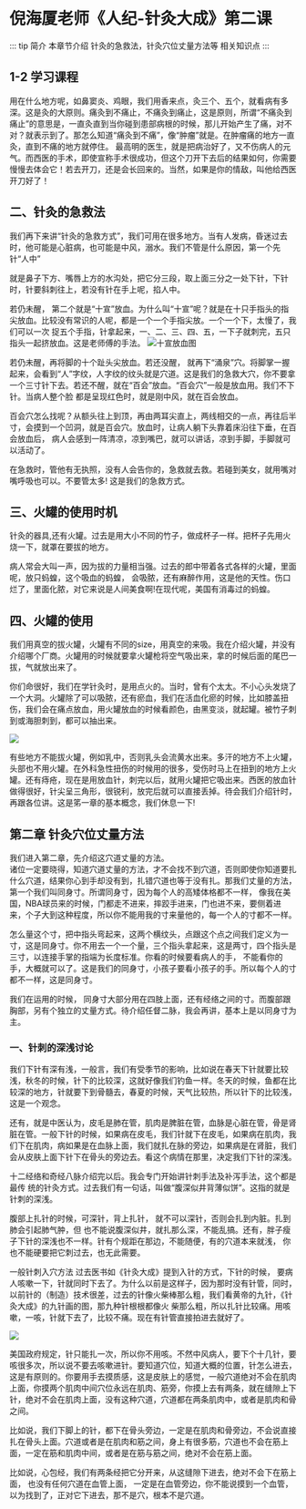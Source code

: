 # 倪海厦老师《人纪-针灸大成》第二课
 
::: tip 简介
 本章节介绍 针灸的急救法，针灸穴位丈量方法等 相关知识点
:::
## 1-2 学习课程

<xgplayer url="https://s3.ananas.chaoxing.com/video/5e/4c/51/9a2a28770f4c04e50481f21c205aac6e/sd.mp4"   />

用在什么地方呢，如鼻窦炎、鸡眼，我们用香来点，灸三个、五个，就看病有多深。这是灸的大原则。痛灸到不痛止，不痛灸到痛止，这是原则，所谓“不痛灸到痛止”的意思是，一直灸直到当你碰到患部病根的时候，那儿开始产生了痛，对不对？就表示到了。那怎么知道“痛灸到不痛”，像“肿瘤”就是。在肿瘤痛的地方一直灸，直到不痛的地方就停住。
最高明的医生，就是把病治好了，又不伤病人的元气。而西医的手术，即使宣称手术很成功，但这个刀开下去后的结果如何，你需要慢慢去体会它！若去开刀，还是会长回来的。当然，如果是你的情敌，叫他给西医开刀好了！

## 二、针灸的急救法
我们再下来讲“针灸的急救方式”，我们可用在很多地方。当有人发病，昏迷过去时，他可能是心脏病，也可能是中风，溺水。我们不管是什么原因，第一个先针“人中”   

就是鼻子下方、嘴唇上方的水沟处，把它分三段，取上面三分之一处下针，下针时，针要斜刺往上，若没有针在手上呢，掐人中。   

若仍未醒， 第二个就是“十宣”放血。为什么叫“十宣”呢？就是在十只手指头的指尖放血。比较没有常识的人呢，都是一个一个手指尖放。一个一个下，太慢了，我们可以一次 捉五个手指，针拿起来，一、二、三、四、五，一下子就刺完，五只指头一起挤放血。这是老师傅的手法。
![十宣放血图](https://p.ananas.chaoxing.com/star3/origin/1275120560a9a7baaef8722afe437af1.jpg)



若仍未醒，再将脚的十个趾头尖放血。若还没醒， 就再下“涌泉”穴。将脚掌一握起来，会看到“人”字纹，人字纹的纹头就是穴道。这是我们的急救大穴，你不要拿一个三寸针下去。若还不醒，就在“百会”放血。“百会穴”一般是放血用。我们不下针。当病人整个脸 都是呈现红色时，就是刚中风，就在百会放血。   


百会穴怎么找呢？从额头往上到顶，再由两耳尖直上，两线相交的一点，再往后半寸，会摸到一个凹洞，就是百会穴。放血时，让病人躺下头靠着床沿往下垂，在百会放血后， 病人会感到一阵清凉，凉到嘴巴，就可以讲话，凉到手脚，手脚就可以活动了。   

在急救时，管他有无执照，没有人会告你的，急救就去救。若碰到美女，就用嘴对嘴呼吸也可以。不要管太多!    这是我们的急救方式。

## 三、火罐的使用时机

针灸的器具,还有火罐。过去是用大小不同的竹子，做成杯子一样。把杯子先用火烧一下，就罩在要拔的地方。   

病人常会大叫一声，因为拔的力量相当强。过去的郎中带着各式各样的火罐，里面呢，放只蚂蝗，这个吸血的蚂蝗， 会吸脓，还有麻醉作用，这是他的天性。伤口烂了，里面化脓，对它来说是人间美食啊!在现代呢，美国有消毒过的蚂蝗。   

## 四、火罐的使用

我们用真空的拔火罐，火罐有不同的size，用真空的来吸。我在介绍火罐，并没有介绍哪个厂商。火罐用的时候就要拿火罐枪将空气吸出来，拿的时候后面的尾巴一拔，气就放出来了。   

你们命很好，我们在学针灸时，是用点火的。当时，曾有个太太。不小心头发烧了一个大洞。火罐除了可以吸脓，还有瘀血，我们在活血化瘀的时候，比如膝盖扭伤，我们会在痛点放血，用火罐放血的时候看颜色，由黑变淡，就起罐。被竹子刺到或海胆刺到，都可以抽出来。   

![](https://p.ananas.chaoxing.com/star3/origin/99ff9a9b3b276bb5d76b60969668211f.jpg) 
 
有些地方不能拔火罐，例如乳中，否则乳头会流黄水出来。多汗的地方不上火罐，头部也不用火罐。在外科急性扭伤的时候用的很多，受伤时马上在扭到的地方上火罐。还有痔疮，现在是用放血针，刺完以后，就用火罐把它吸出来。西医的放血针做得很好，针尖呈三角形，很锐利，放完后就可以直接丢掉。待会我们介绍针时，再跟各位讲。这是笫一章的基本概念，我们休息一下!     

## 第二章 针灸穴位丈量方法
我们进入第二章，先介绍这穴道丈量的方法。   
诸位一定要晓得，知道穴道丈量的方法，才不会找不到穴道，否则即使你知道要扎什么穴道，结果你心到手却没有到，扎错穴道也等于没有扎。那我们丈量的方法，第一个我们叫同身寸。所谓同身寸，因为每个人的高矮体格都不一样， 像我在美国，NBA球员来的时候，门都走不进来，摔跤手进来，门也进不来，要侧着进来，个子大到这种程度，所以你不能用我的寸来量他的，每一个人的寸都不一样。   

怎么量这个寸，把中指头弯起来，这两个横纹头，点跟这个点之间我们定义为一寸，这是同身寸。你不用去一个一个量，三个指头拿起来，这是两寸，四个指头是三寸，以连接手掌的指端为长度标准。你看的时候要看病人的手， 不能看你的手，大概就可以了。这是我们的同身寸，小孩子要看小孩子的手。所以每个人的寸都不一样，这是同身寸。   

我们在运用的时候， 同身寸大部分用在四肢上面，还有经络之间的寸。而腹部跟胸部，另有个独立的丈量方式。待介绍任督二脉，我会再讲，基本上是以同身寸为主。     

###  一、针刺的深浅讨论
我们下针有深有浅，一般言，我们有受季节的影响，比如说在春天下针就要比较浅，秋冬的时候，针下的比较深，这就好像我们钓鱼一样。冬天的时候，鱼都在比较深的地方，针就要下到骨髓去，春夏的时候，天气比较热，所以针下的比较浅，这是一个观念。   

还有，就是中医认为，皮毛是肺在管，肌肉是脾脏在管，血脉是心脏在管，骨是肾脏在管。一般下针的时候，如果病在皮毛，我们针就下在皮毛，如果病在肌肉，我们下在肌肉，病如果是在血脉上面，我们就扎在脉的旁边，如果病是在肾脏，我们会从皮肤上面下针下在骨头的旁边去。看这个病情在那里，决定我们下针的深浅。    

十二经络和奇经八脉介绍完以后。我会专门开始讲针刺手法及补泻手法，这个都是最传 统的针灸方式。过去我们有一句话，叫做“腹深似井背薄似饼”。这指的就是针刺的深浅。   

腹部上扎针的时候，可深针，背上扎针， 就不可以深针，否则会扎到内脏。扎到肺会引起肺气肿，但 也不能说腹深似井，就扎那么深，不能乱搞。还有，胖子瘦子下针的深浅也不一样。针有个规距在那边，不能随便，有的穴道本来就浅， 你也不能硬要把它刺过去，也无此需要。   

一般针刺入穴方法    过去医书如《针灸大成》提到入针的方式，下针的时候， 要病人咳嗽一下，针就同时下去了。为什么以前是这样子，因为那时没有针管，同时，以前针的（制造）技术很差，过去的针像火柴棒那么粗，我们看黄帝的九针，《针灸大成》的九针画的图，那九种针根根都像火 柴那么粗，所以扎针比较痛。用咳嗽，一咳，针就下去了，比较不痛。现在有针管直接拍进去就好了。

![](https://p.ananas.chaoxing.com/star3/origin/69376e3374ce5e4cef39ff0a5406123e.jpg)


美国政府规定，针只能扎一次，所以你不用咳。不然中风病人，要下个十几针，要咳很多次，所以说不要去咳嗽进针。要知道穴位，知道大概的位置，针怎么进去，这是有原则的。你要用手去摸质感，这是皮肤上的感觉，一般穴道绝对不会在肌肉上面，你摸两个肌肉中间穴位永远在肌肉、筋旁，你摸上去有两条，就在缝隙上下针，绝对不会在肌肉上面，没有这种穴道，穴道都在两条肌肉中，或者是肌肉和骨之间。   

比如说，我们下脚上的针，都下在骨头旁边，一定是在肌肉和骨旁边，不会说直接扎在骨头上面。穴道或者是在肌肉和筋之间，身上有很多筋，穴道也不会在筋上面，一定在筋和肌肉中间，或者是在筋与筋之间，绝对不会在筋上面。   

比如说，心包经，我们有两条经把它分开来，从这缝隙下进去，绝对不会下在筋上面， 也没有任何穴道在血管上面， 一定是在血管旁边，你不能说摸到一个血管，以为找到了，正对它下进去，那不是穴，根本不是穴道。